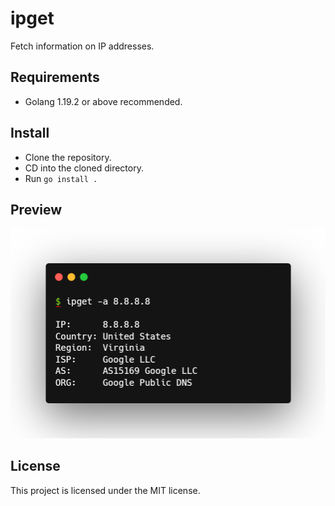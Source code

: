 # ipget
Fetch information on IP addresses. 

## Requirements
- Golang 1.19.2 or above recommended. 

## Install
- Clone the repository.
- CD into the cloned directory.
- Run `go install .`

## Preview
![preview](./snap.png)

## License
This project is licensed under the MIT license.